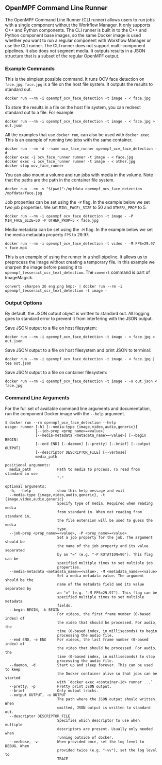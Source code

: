## OpenMPF Command Line Runner ##
The OpenMPF Command Line Runner (CLI runner) allows users to run jobs with a single component
without the Workflow Manager. It only supports C++ and Python components. The CLI runner is built
in to the C++ and Python component base images, so the same Docker image is used whether you
want to run a regular component with Workflow Manager or use the CLI runner. 
The CLI runner does not support multi-component pipelines. It also does not segment media. 
It outputs results in a JSON structure that is a subset of the regular OpenMPF output. 


### Example Commands ###

This is the simplest possible command. It runs OCV face detection on `face.jpg`. 
`face.jpg` is a file on the host file system. It outputs the results to standard out.
```shell script
docker run --rm -i openmpf_ocv_face_detection -t image - < face.jpg
```

To store the results in a file on the host file system, you can redirect standard out to a file.
For example:
```shell script
docker run --rm -i openmpf_ocv_face_detection -t image - < face.jpg > out.json
```


All the examples that use `docker run`, can also be used with `docker exec`.
This is an example of running two jobs with the same container.
```shell script
docker run --rm -d --name ocv_face_runner openmpf_ocv_face_detection -d
docker exec -i ocv_face_runner runner -t image - < face.jpg
docker exec -i ocv_face_runner runner -t image - < other.jpg
docker stop ocv_face_runner
```

You can also mount a volume and run jobs with media in the volume. Note that
the paths are the path in the container file system.
```shell script
docker run --rm -v "$(pwd)":/mpfdata openmpf_ocv_face_detection /mpfdata/face.jpg
```


Job properties can be set using the `-P` flag. In the example below we set two
job properties. We set `MIN\_FACE\_SIZE` to 50 and `OTHER\_PROP` to 5.
```shell script
docker run --rm -i openmpf_ocv_face_detection -t image - -P MIN_FACE_SIZE=50 -P OTHER_PROP=5 < face.jpg
```

Media metadata can be set using the `-M` flag. In the example below we set the media metadata 
property `FPS` to 29.97.
```shell script
docker run --rm -i openmpf_ocv_face_detection -t video - -M FPS=29.97 < face.mp4
```

This is an example of using the runner in a shell pipeline. It allows us to preprocess the 
image without creating a temporary file. In this example we sharpen the image before passing
it to `openmpf_tesseract_ocr_text_detection`. The `convert` command is part of ImageMagick.
```shell script
convert -sharpen 20 eng.png bmp:- | docker run --rm -i openmpf_tesseract_ocr_text_detection -t image -
```


### Output Options ###
By default, the JSON output object is written to standard out. 
All logging goes to standard error to prevent it from interfering with the
JSON output.

Save JSON output to a file on host filesystem:
```shell script
docker run --rm -i openmpf_ocv_face_detection -t image - < face.jpg > out.json
```

Save JSON output to a file on host filesystem and print JSON to terminal:
```shell script
docker run --rm -i openmpf_ocv_face_detection -t image - < face.jpg | tee out.json
```

Save JSON output to a file on container filesystem:
```shell script
docker run --rm -i openmpf_ocv_face_detection -t image - -o out.json < face.jpg
```


### Command Line Arguments ###
For the full set of available command line arguments and documentation, run the component Docker
image with the `--help` argument.
```
$ docker run --rm openmpf_ocv_face_detection --help
usage: runner [-h] [--media-type {image,video,audio,generic}]
              [--job-prop <prop_name>=<value>]
              [--media-metadata <metadata_name>=<value>] [--begin BEGIN]
              [--end END] [--daemon] [--pretty] [--brief] [--output OUTPUT]
              [--descriptor DESCRIPTOR_FILE] [--verbose]
              media_path

positional arguments:
  media_path            Path to media to process. To read from standard in use
                        "-"

optional arguments:
  -h, --help            show this help message and exit
  --media-type {image,video,audio,generic}, -t {image,video,audio,generic}
                        Specify type of media. Required when reading media
                        from standard in. When not reading from standard in,
                        the file extension will be used to guess the media
                        type.
  --job-prop <prop_name>=<value>, -P <prop_name>=<value>
                        Set a job property for the job. The argument should be
                        the name of the job property and its value separated
                        by an "=" (e.g. "-P ROTATION=90"). This flag can be
                        specified multiple times to set multiple job
                        properties.
  --media-metadata <metadata_name>=<value>, -M <metadata_name>=<value>
                        Set a media metadata value. The argument should be the
                        name of the metadata field and its value separated by
                        an "=" (e.g. "-M FPS=29.97"). This flag can be
                        specified multiple times to set multiple metadata
                        fields.
  --begin BEGIN, -b BEGIN
                        For videos, the first frame number (0-based index) of
                        the video that should be processed. For audio, the
                        time (0-based index, in milliseconds) to begin
                        processing the audio file.
  --end END, -e END     For videos, the last frame number (0-based index) of
                        the video that should be processed. For audio, the
                        time (0-based index, in milliseconds) to stop
                        processing the audio file.
  --daemon, -d          Start up and sleep forever. This can be used to keep
                        the Docker container alive so that jobs can be started
                        with `docker exec <container-id> runner ...` .
  --pretty, -p          Pretty print JSON output.
  --brief               Only output tracks.
  --output OUTPUT, -o OUTPUT
                        The path where the JSON output should written. When
                        omitted, JSON output is written to standard out.
  --descriptor DESCRIPTOR_FILE
                        Specifies which descriptor to use when multiple
                        descriptors are present. Usually only needed when
                        running outside of docker.
  --verbose, -v         When provided once, set the log level to DEBUG. When
                        provided twice (e.g. "-vv"), set the log level to
                        TRACE
```
